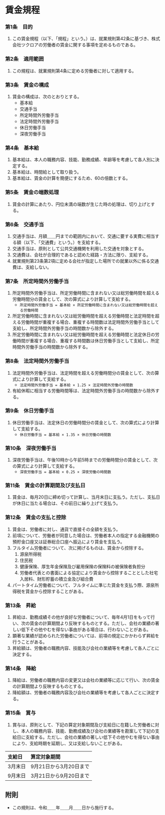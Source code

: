# 賃金規程

### 第1条　目的

1. この賃金規程（以下、「規程」という。）は、就業規則第42条に基づき、株式会社ツクロアの労働者の賃金に関する事項を定めるものである。

### 第2条　適用範囲

1. この規程は、就業規則第4条に定める労働者に対して適用する。

### 第3条　賃金の構成

1. 賃金の構成は、次のとおりとする。
    - 基本給
    - 交通手当
    - 所定時間外労働手当
    - 法定時間外労働手当
    - 休日労働手当
    - 深夜労働手当

### 第4条　基本給

1. 基本給は、本人の職務内容、技能、勤務成績、年齢等を考慮して各人別に決定する。
2. 基本給は、時間給として取り扱う。
3. 基本給は、賃金の計算を簡便にするため、60の倍数とする。

### 第5条　賃金の端数処理

1. 賃金の計算にあたり、円位未満の端数が生じた時の処理は、切り上げとする。

### 第6条　交通手当

1. 交通手当は、月額＿＿円までの範囲内において、交通に要する実費に相当する額（以下、「交通費」という。）を支給する。
2. 交通手当は、原則として公共交通機関を利用した交通を対象とする。
3. 交通費は、会社が合理的であると認めた経路・方法に限り、支給する。
4. 就業規則第23条第2項に定める会社が指定した場所での就業以外に係る交通費は、支給しない。

### 第7条　所定時間外労働手当

1. 所定時間外労働手当は、所定労働時間に含まれない又は総労働時間を超える労働時間分の賃金として、次の算式により計算して支給する。
    - `所定時間外労働手当 = 基本給 × 所定労働時間に含まれない又は総労働時間を超える労働時間`
3. 所定労働時間に含まれない又は総労働時間を超える労働時間と法定時間を超える労働時間が重複する場合、重複する時間数は法定時間外労働手当として支給し、所定時間外労働手当の時間数から除外する。
4. 所定労働時間に含まれない又は総労働時間を超える労働時間と法定休日の労働時間が重複する場合、重複する時間数は休日労働手当として支給し、所定時間外労働手当の時間数から除外する。

### 第8条　法定時間外労働手当

1. 法定時間外労働手当は、法定時間を超える労働時間分の賃金として、次の算式により計算して支給する。
    - `法定時間外労働手当 = 基本給 × 1.25 × 法定時間外労働の時間数`
2. 有給休暇に相当する労働時間等は、法定時間外労働手当の時間数から除外する。

### 第9条　休日労働手当

1. 休日労働手当は、法定休日の労働時間分の賃金として、次の算式により計算して支給する。
    - `休日労働手当 = 基本給 × 1.35 × 休日労働の時間数`

### 第10条　深夜労働手当

1. 深夜労働手当は、午後10時から午前5時までの労働時間分の賃金として、次の算式により計算して支給する。
    - `深夜労働手当 = 基本給 × 0.25 × 深夜労働の時間数`

### 第11条　賃金の計算期間及び支払日

1. 賃金は、毎月20日に締め切って計算し、当月末日に支払う。ただし、支払日が休日に当たる場合は、その前日に繰り上げて支払う。

### 第12条　賃金の支払と控除

1. 賃金は、労働者に対し、通貨で直接その全額を支払う。
2. 前項について、労働者が同意した場合は、労働者本人の指定する金融機関の預貯金口座又は証券総合口座へ振込により賃金を支払う。
3. フルタイム労働者について、次に掲げるものは、賃金から控除する。
    1. 源泉所得税
    2. 住民税
    3. 健康保険、厚生年金保険及び雇用保険の保険料の被保険者負担分
    4. 労働者代表との書面による協定により賃金から控除することとした社宅入居料、財形貯蓄の積立金及び組合費
4. パートタイム労働者について、フルタイムに準じた賃金を支払う際、源泉所得税を賃金から控除することがある。

### 第13条　昇給

1. 昇給は、勤務成績その他が良好な労働者について、毎年4月1日をもって行い、次の賃金の計算期間より反映するものとする。ただし、会社の業績の著しい低下その他やむを得ない事由がある場合は、行わないことがある。
2. 顕著な業績が認められた労働者については、前項の規定にかかわらず昇給を行うことがある。
3. 昇給額は、労働者の職務内容、技能及び会社の業績等を考慮して各人ごとに決定する。

### 第14条　降給

1. 降給は、労働者の職務内容の変更又は会社の業績等に応じて行い、次の賃金の計算期間より反映するものとする。
2. 降給額は、労働者の職務内容及び会社の業績等を考慮して各人ごとに決定する。

### 第15条　賞与

1. 賞与は、原則として、下記の算定対象期間及び支給日に在籍した労働者に対し、本人の職務内容、技能、勤務成績及び会社の業績等を勘案して下記の支給日に支給する。ただし、会社の業績の著しい低下その他やむを得ない事由により、支給時期を延期し、又は支給しないことがある。

| 支給日 | 算定対象期間 |
| :- | :- |
| 3月末日 | 9月21日から3月20日まで |
| 9月末日 | 3月21日から9月20日まで |

## 附則

- この規則は、令和＿＿年＿＿月＿＿日から施行する。
